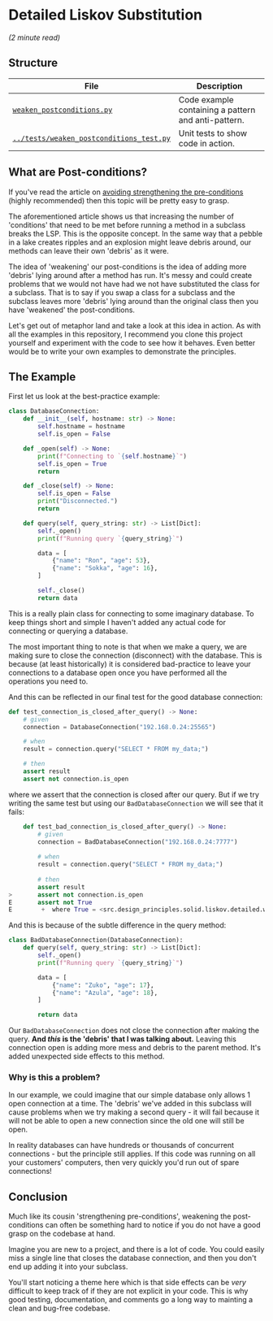 # Detailed Liskov Substitution

_(2 minute read)_

## Structure

| File      | Description |
| ----------- | ----------- |
| [`weaken_postconditions.py`](weaken_postconditions.py)      | Code example containing a pattern and anti-pattern.       |
| [`../tests/weaken_postconditions_test.py`](../tests/weaken_postconditions_test.py)   | Unit tests to show code in action.        |

## What are Post-conditions?

If you've read the article on [avoiding strengthening the pre-conditions](StrengthenPreconditions.md)
(highly recommended) then this topic will be pretty easy to grasp.

The aforementioned article shows us that increasing the number of 'conditions' that need
to be met before running a method in a subclass breaks the LSP. This is the opposite
concept. In the same way that a pebble in a lake creates ripples and an explosion might
leave debris around, our methods can leave their own 'debris' as it were.

The idea of 'weakening' our post-conditions is the idea of adding more 'debris' lying
around after a method has run. It's messy and could create problems that we would not
have had we not have substituted the class for a subclass. That is to say if you
swap a class for a subclass and the subclass leaves more 'debris' lying around than the
original class then you have 'weakened' the post-conditions.

Let's get out of metaphor land and take a look at this idea in action. As with all the
examples in this repository, I recommend you clone this project yourself and experiment
with the code to see how it behaves. Even better would be to write your own examples
to demonstrate the principles.

## The Example

First let us look at the best-practice example:

```python
class DatabaseConnection:
    def __init__(self, hostname: str) -> None:
        self.hostname = hostname
        self.is_open = False

    def _open(self) -> None:
        print(f"Connecting to `{self.hostname}`")
        self.is_open = True
        return

    def _close(self) -> None:
        self.is_open = False
        print("Disconnected.")
        return

    def query(self, query_string: str) -> List[Dict]:
        self._open()
        print(f"Running query `{query_string}`")

        data = [
            {"name": "Ron", "age": 53},
            {"name": "Sokka", "age": 16},
        ]

        self._close()
        return data
```

This is a really plain class for connecting to some imaginary database. To keep things
short and simple I haven't added any actual code for connecting or querying a database.

The most important thing to note is that when we make a query, we are making sure to
close the connection (disconnect) with the database. This is because
(at least historically) it is considered bad-practice to leave your connections to a
database open once you have performed all the operations you need to.

And this can be reflected in our final test for the good database connection:

```python
def test_connection_is_closed_after_query() -> None:
    # given
    connection = DatabaseConnection("192.168.0.24:25565")

    # when
    result = connection.query("SELECT * FROM my_data;")

    # then
    assert result
    assert not connection.is_open
```

where we assert that the connection is closed after our query. But if we try writing
the same test but using our `BadDatabaseConnection` we will see that it fails:

```python
    def test_bad_connection_is_closed_after_query() -> None:
        # given
        connection = BadDatabaseConnection("192.168.0.24:7777")
    
        # when
        result = connection.query("SELECT * FROM my_data;")
    
        # then
        assert result
>       assert not connection.is_open
E       assert not True
E        +  where True = <src.design_principles.solid.liskov.detailed.weaken_postconditions.BadDatabaseConnection object at 0x10fe4ee10>.is_open
```

And this is because of the subtle difference in the query method:

```python
class BadDatabaseConnection(DatabaseConnection):
    def query(self, query_string: str) -> List[Dict]:
        self._open()
        print(f"Running query `{query_string}`")

        data = [
            {"name": "Zuko", "age": 17},
            {"name": "Azula", "age": 18},
        ]

        return data
```

Our `BadDatabaseConnection` does not close the connection after making the query.
**And _this_ is the 'debris' that I was talking about.** Leaving this connection open
is adding more mess and debris to the parent method. It's added unexpected side effects
to this method.

### Why is this a problem?

In our example, we could imagine that our simple database only allows 1 open connection
at a time. The 'debris' we've added in this subclass will cause problems when we try
making a second query - it will fail because it will not be able to open a new
connection since the old one will still be open.

In reality databases can have hundreds or thousands of concurrent connections - but the
principle still applies. If this code was running on all your customers' computers, then
very quickly you'd run out of spare connections!

## Conclusion

Much like its cousin 'strengthening pre-conditions', weakening the post-conditions can
often be something hard to notice if you do not have a good grasp on the codebase at
hand.

Imagine you are new to a project, and there is a lot of code. You could easily miss a
single line that closes the database connection, and then you don't end up adding it
into your subclass.

You'll start noticing a theme here which is that side effects can be _very_ difficult to
keep track of if they are not explicit in your code. This is why good testing,
documentation, and comments go a long way to mainting a clean and bug-free codebase.
